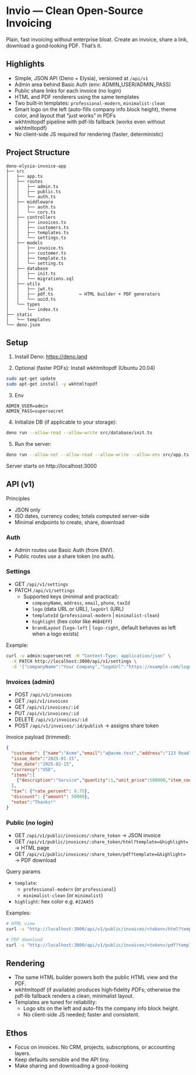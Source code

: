 # Invio — Clean Open‑Source Invoicing

Plain, fast invoicing without enterprise bloat. Create an invoice, share a link, download a good‑looking PDF. That’s it.

## Highlights

- Simple, JSON API (Deno + Elysia), versioned at `/api/v1`
- Admin area behind Basic Auth (env: ADMIN_USER/ADMIN_PASS)
- Public share links for each invoice (no login)
- HTML and PDF renderers using the same templates
- Two built‑in templates: `professional-modern`, `minimalist-clean`
- Smart logo on the left (auto-fills company info block height), theme color, and layout that “just works” in PDFs
- wkhtmltopdf pipeline with pdf-lib fallback (works even without wkhtmltopdf)
- No client-side JS required for rendering (faster, deterministic)

## Project Structure

```
deno-elysia-invoice-app
├── src
│   ├── app.ts
│   ├── routes
│   │   ├── admin.ts
│   │   ├── public.ts
│   │   └── auth.ts
│   ├── middleware
│   │   ├── auth.ts
│   │   └── cors.ts
│   ├── controllers
│   │   ├── invoices.ts
│   │   ├── customers.ts
│   │   ├── templates.ts
│   │   └── settings.ts
│   ├── models
│   │   ├── invoice.ts
│   │   ├── customer.ts
│   │   ├── template.ts
│   │   └── setting.ts
│   ├── database
│   │   ├── init.ts
│   │   └── migrations.sql
│   ├── utils
│   │   ├── jwt.ts
│   │   ├── pdf.ts          ← HTML builder + PDF generators
│   │   └── uuid.ts
│   └── types
│       └── index.ts
├── static
│   └── templates
└── deno.json
```

## Setup

1) Install Deno: https://deno.land

2) Optional (faster PDFs): Install wkhtmltopdf (Ubuntu 20.04)
```bash
sudo apt-get update
sudo apt-get install -y wkhtmltopdf
```

3) Env
```
ADMIN_USER=admin
ADMIN_PASS=supersecret
```

4) Initialize DB (if applicable to your storage):
```bash
deno run --allow-read --allow-write src/database/init.ts
```

5) Run the server:
```bash
deno run --allow-net --allow-read --allow-write --allow-env src/app.ts
```

Server starts on http://localhost:3000

## API (v1)

Principles
- JSON only
- ISO dates, currency codes; totals computed server-side
- Minimal endpoints to create, share, download

### Auth
- Admin routes use Basic Auth (from ENV).
- Public routes use a share token (no auth).

### Settings
- GET `/api/v1/settings`
- PATCH `/api/v1/settings`
  - Supported keys (minimal and practical):
    - `companyName`, `address`, `email`, `phone`, `taxId`
    - `logo` (data URL or URL), `logoUrl` (URL)
    - `templateId` (`professional-modern` | `minimalist-clean`)
    - `highlight` (hex color like `#6B4EFF`)
    - `brandLayout` (`logo-left` | `logo-right`, default behaves as left when a logo exists)

Example:
```bash
curl -u admin:supersecret -H "Content-Type: application/json" \
  -X PATCH http://localhost:3000/api/v1/settings \
  -d '{"companyName":"Your Company","logoUrl":"https://example.com/logo.png","brandLayout":"logo-left","templateId":"professional-modern","highlight":"#6B4EFF"}'
```

### Invoices (admin)
- POST `/api/v1/invoices`
- GET `/api/v1/invoices`
- GET `/api/v1/invoices/:id`
- PUT `/api/v1/invoices/:id`
- DELETE `/api/v1/invoices/:id`
- POST `/api/v1/invoices/:id/publish` → assigns share token

Invoice payload (trimmed):
```json
{
  "customer": {"name":"Acme","email":"a@acme.test","address":"123 Road"},
  "issue_date":"2025-01-15",
  "due_date":"2025-02-15",
  "currency":"USD",
  "items":[
    {"description":"Service","quantity":1,"unit_price":500000,"item_code":"SVC-001"}
  ],
  "tax": {"rate_percent": 8.75},
  "discount": {"amount": 50000},
  "notes":"Thanks!"
}
```

### Public (no login)
- GET `/api/v1/public/invoices/:share_token` → JSON invoice
- GET `/api/v1/public/invoices/:share_token/html?template=&highlight=` → HTML page
- GET `/api/v1/public/invoices/:share_token/pdf?template=&highlight=` → PDF download

Query params
- `template`:
  - `professional-modern` (or `professional`)
  - `minimalist-clean` (or `minimalist`)
- `highlight`: hex color e.g. `#22AA55`

Examples:
```bash
# HTML view
curl -s "http://localhost:3000/api/v1/public/invoices/<token>/html?template=minimalist&highlight=%2322aa55" > invoice.html

# PDF download
curl -s "http://localhost:3000/api/v1/public/invoices/<token>/pdf?template=professional&highlight=%236B4EFF" -o invoice.pdf
```

## Rendering

- The same HTML builder powers both the public HTML view and the PDF.
- wkhtmltopdf (if available) produces high‑fidelity PDFs; otherwise the pdf‑lib fallback renders a clean, minimalist layout.
- Templates are tuned for reliability:
  - Logo sits on the left and auto-fits the company info block height.
  - No client-side JS needed; faster and consistent.

## Ethos

- Focus on invoices. No CRM, projects, subscriptions, or accounting layers.
- Keep defaults sensible and the API tiny.
- Make sharing and downloading a good-looking